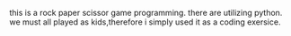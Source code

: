 this is a rock paper scissor game programming.
there are utilizing python.
we must all played as kids,therefore i simply used it as a coding exersice.
